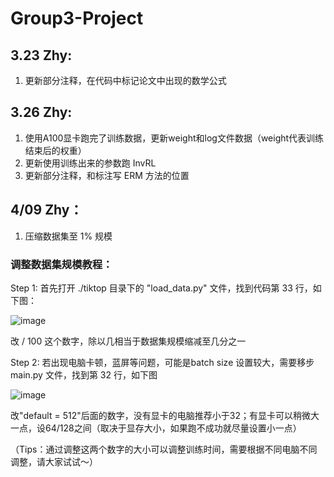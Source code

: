 
# Group3-Project

## 3.23 Zhy:

1.  更新部分注释，在代码中标记论文中出现的数学公式

## 3.26 Zhy:

1.  使用A100显卡跑完了训练数据，更新weight和log文件数据（weight代表训练结束后的权重）
2.  更新使用训练出来的参数跑 InvRL 
3.  更新部分注释，和标注写 ERM 方法的位置


## 4/09 Zhy：

1.  压缩数据集至 1% 规模

### 调整数据集规模教程：

Step 1: 首先打开 ./tiktop 目录下的 "load_data.py" 文件，找到代码第 33 行，如下图：

![image](https://github.com/ZZHanyu/Group-3-Project/blob/main/IMAG/image1.png)

改 / 100 这个数字，除以几相当于数据集规模缩减至几分之一

Step 2: 若出现电脑卡顿，蓝屏等问题，可能是batch size 设置较大，需要移步 main.py 文件，找到第 32 行，如下图

![image](https://github.com/ZZHanyu/Group-3-Project/blob/main/IMAG/image2.png)

改"default = 512"后面的数字，没有显卡的电脑推荐小于32；有显卡可以稍微大一点，设64/128之间（取决于显存大小，如果跑不成功就尽量设置小一点）

（Tips：通过调整这两个数字的大小可以调整训练时间，需要根据不同电脑不同调整，请大家试试～）
